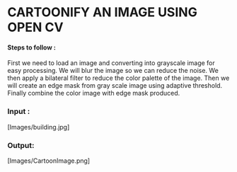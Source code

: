 
CARTOONIFY AN IMAGE USING OPEN CV
==========================================================================

#### Steps to follow :

First we need to load an image and converting into grayscale image for easy processing.
We will blur the image so we can reduce the noise.
We then apply a bilateral filter to reduce the color palette of the image.
Then we will create an edge mask from gray scale image using adaptive threshold.
Finally combine the color image with edge mask produced.

### Input :

[Images/building.jpg]


### Output:

[Images/CartoonImage.png]